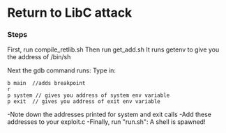 # Return to LibC attack

### Steps
First, run compile_retlib.sh
Then run get_add.sh
It runs getenv to give you the address of /bin/sh

Next the gdb command runs:
Type in: 
```
b main  //adds breakpoint
r
p system // gives you address of system env variable
p exit  // gives you address of exit env variable
```
-Note down the addresses printed for system and exit calls
-Add these addresses to your exploit.c
-Finally, run "run.sh": A shell is spawned!
